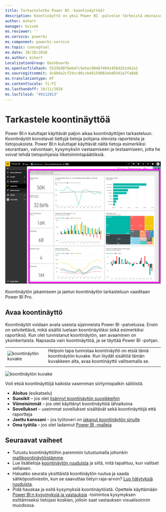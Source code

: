 ```yaml
---
title: Tarkasteletko Power BI -koontinäyttöä?
description: Koontinäyttö on yksi Power BI -palvelun tärkeistä ominaisuuksista.
author: mihart
manager: kvivek
ms.reviewer: ''
ms.service: powerbi
ms.component: powerbi-service
ms.topic: conceptual
ms.date: 10/10/2018
ms.author: mihart
LocalizationGroup: Dashboards
ms.openlocfilehash: 55256d8f8eb47c9a5ec604674041456d2b1d42a1
ms.sourcegitcommit: dc8b8a2cf2dcc96ccb46159802ebd9342a7fa840
ms.translationtype: HT
ms.contentlocale: fi-FI
ms.lasthandoff: 10/11/2018
ms.locfileid: "49112813"
---
```

# <a name="view-a-dashboard"></a>Tarkastele koontinäyttöä
Power BI:n kuluttajat käyttävät paljon aikaa koontinäyttöjen tarkasteluun. Koontinäytöt korostavat tiettyjä tietoja pohjana olevista raporteista ja tietojoukoista. Power BI:n kuluttajat käyttävät näitä tietoja esimerkiksi seurantaan, valvontaan, kysymyksiin vastaamiseen ja testaamiseen, jotta he voivat tehdä tietopohjaisia liiketoimintapäätöksiä.

![koontinäyttö](media/end-user-dashboard-open/power-bi-new-dash.png)


Koontinäytön jakamiseen ja jaetun koontinäytön tarkasteluun vaaditaan Power BI Pro.

## <a name="open-a-dashboard"></a>Avaa koontinäyttö
Koontinäytöt voidaan avata useista sijainneista Power BI -palvelussa.  Ensin on selvitettävä, mikä sisältö luetaan koontinäytöksi (eikä esimerkiksi raportiksi). Kun olet tunnistanut koontinäytön, sen avaaminen on yksinkertaista. Napsauta vain koontinäyttöä, ja se täyttää Power BI -pohjan.


|              |         |
|------------|--------------------------------|
|![koontinäytön kuvake](media/end-user-dashboard-open/power-bi-dashboard-icon.png)      |Helpoin tapa tunnistaa koontinäyttö on etsiä tämä <br>koontinäytön kuvake. Kun löydät sisältöä tämän kuvakkeen alta, avaa koontinäyttö valitsemalla se. |
|                    |          |

![koontinäytön kuvake](media/end-user-dashboard-open/opendash.gif)
 

<!--insert aGIF-->

Voit etsiä koontinäyttöjä kaikista vasemman siirtymispalkin säilöistä. 
- **Aloitus** (esikatselu)
- **Suosikit** – jos olet [lisännyt koontinäytön suosikkeihin](end-user-favorite.md)
- **Viimeisimmät** – jos olet käyttänyt koontinäyttöä lähiaikoina
- **Sovellukset** – useimmat sovellukset sisältävät sekä koontinäyttöjä että raportteja
- **Jaettu kanssani** – jos työtoveri on [jakanut koontinäytön sinulle](end-user-shared-with-me.md)
- **Oma työtila** – jos olet ladannut [Power BI -malleja](../sample-datasets.md)


## <a name="next-steps"></a>Seuraavat vaiheet
* Tutustu koontinäyttöihin paremmin tutustumalla johonkin [mallikoontinäytöistämme](../sample-tutorial-connect-to-the-samples.md).
* Lue lisätietoja [koontinäytön ruuduista](end-user-tiles.md) ja siitä, mitä tapahtuu, kun valitset sellaisen.
* Haluatko seurata yksittäistä koontinäytön ruutua ja saada sähköpostiviestin, kun se saavuttaa tietyn raja-arvon? [Luo hälytyksiä ruuduista](end-user-alerts.md).
* Pidä hauskaa ja esitä kysymyksiä koontinäytöistä. Opettele käyttämään [Power BI:n kysymyksiä ja vastauksia](end-user-q-and-a.md) -toimintoa kysymyksen esittämiseksi tietojasi koskien, jolloin saat vastauksen visualisoinnin muodossa. 